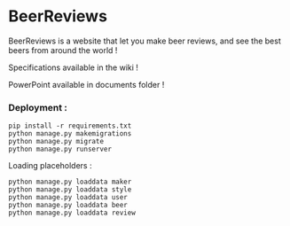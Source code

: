 # BeerReviews
BeerReviews is a website that let you make beer reviews, and see the best beers from around the world !

Specifications available in the wiki !

PowerPoint available in documents folder !

### Deployment : 

```shell
pip install -r requirements.txt
python manage.py makemigrations
python manage.py migrate
python manage.py runserver
```

Loading placeholders : 
```
python manage.py loaddata maker
python manage.py loaddata style
python manage.py loaddata user
python manage.py loaddata beer
python manage.py loaddata review
```
